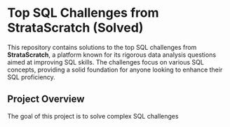 # Top SQL Challenges from StrataScratch (Solved)

This repository contains solutions to the top SQL challenges from **StrataScratch**, a platform known for its rigorous data analysis questions aimed at improving SQL skills. The challenges focus on various SQL concepts, providing a solid foundation for anyone looking to enhance their SQL proficiency.

## Project Overview

The goal of this project is to solve complex SQL challenges 
